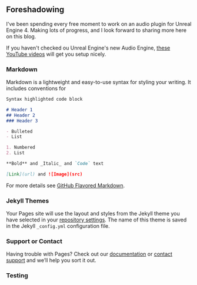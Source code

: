 ## Foreshadowing

I've been spending every free moment to work on an audio plugin for Unreal Engine 4. Making lots of progress, and I look forward to sharing more here on this blog.

If you haven't checked ou Unreal Engine's new Audio Engine, [these YouTube videos](https://www.youtube.com/watch?v=Bn5_5Gtb6QM&list=PLv5rEvssQBJIxTEU7BDdb-uu88kmHoSZs) will get you setup nicely.

### Markdown

Markdown is a lightweight and easy-to-use syntax for styling your writing. It includes conventions for

```markdown
Syntax highlighted code block

# Header 1
## Header 2
### Header 3

- Bulleted
- List

1. Numbered
2. List

**Bold** and _Italic_ and `Code` text

[Link](url) and ![Image](src)
```

For more details see [GitHub Flavored Markdown](https://guides.github.com/features/mastering-markdown/).

### Jekyll Themes

Your Pages site will use the layout and styles from the Jekyll theme you have selected in your [repository settings](https://github.com/pdoogs/BizzaroAudio/settings). The name of this theme is saved in the Jekyll `_config.yml` configuration file.

### Support or Contact

Having trouble with Pages? Check out our [documentation](https://help.github.com/categories/github-pages-basics/) or [contact support](https://github.com/contact) and we’ll help you sort it out.

### Testing
